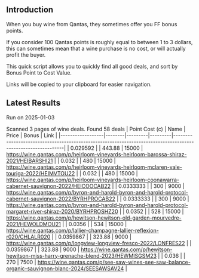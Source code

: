## Introduction

When you buy wine from Qantas, they sometimes offer you FF bonus points. 

If you consider 100 Qantas points is roughly equal to between 1 to 3 dollars, this can sometimes mean that a wine purchase is no cost, or will actually profit the buyer.

This quick script allows you to quickly find all good deals, and sort by Bonus Point to Cost Value.

Links will be copied to your clipboard for easier navigation.

## Latest Results

Run on 2025-01-03

Scanned 3 pages of wine deals.
Found 58 deals
|   Point Cost (c) | Name   |   Price |   Bonus | Link                                                                                                         |
|------------------|--------|---------|---------|--------------------------------------------------------------------------------------------------------------|
|        0.029592  |        |  443.88 |   15000 | https://wine.qantas.com/p/heirloom-vineyards-heirloom-barossa-shiraz-2021/HEIBARSHI21                        |
|        0.032     |        |  480    |   15000 | https://wine.qantas.com/p/heirloom-vineyards-heirloom-mclaren-vale-touriga-2022/HEIMVTOU22                   |
|        0.032     |        |  480    |   15000 | https://wine.qantas.com/p/heirloom-vineyards-heirloom-coonawarra-cabernet-sauvignon-2022/HEICOOCAB22         |
|        0.0333333 |        |  300    |    9000 | https://wine.qantas.com/p/byron-and-harold-byron-and-harold-protocol-cabernet-sauvignon-2022/BYRHPROCAB22    |
|        0.0333333 |        |  300    |    9000 | https://wine.qantas.com/p/byron-and-harold-byron-and-harold-protocol-margaret-river-shiraz-2020/BYRHPROSHZ20 |
|        0.0352    |        |  528    |   15000 | https://wine.qantas.com/p/hewitson-hewitson-old-garden-mourvedre-2021/HEWOLDMOU21                            |
|        0.0356    |        |  534    |   15000 | https://wine.qantas.com/p/lallier-champagne-lallier-reflexion-r020/CHLALR020                                 |
|        0.0359867 |        |  323.88 |    9000 | https://wine.qantas.com/p/longview-longview-fresco-2022/LONFRES22                                            |
|        0.0359867 |        |  323.88 |    9000 | https://wine.qantas.com/p/hewitson-hewitson-miss-harry-grenache-blend-2023/HEWMISGSM23                       |
|        0.036     |        |  270    |    7500 | https://wine.qantas.com/p/see-saw-wines-see-saw-balance-organic-sauvignon-blanc-2024/SEESAWSAV24             |

